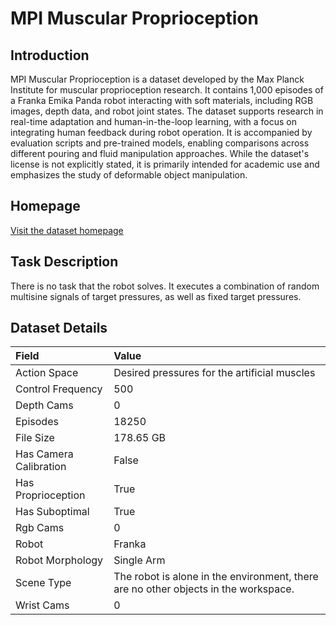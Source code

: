# MPI Muscular Proprioception


## Introduction

MPI Muscular Proprioception is a dataset developed by the Max Planck Institute for muscular proprioception research. It contains 1,000 episodes of a Franka Emika Panda robot interacting with soft materials, including RGB images, depth data, and robot joint states. The dataset supports research in real-time adaptation and human-in-the-loop learning, with a focus on integrating human feedback during robot operation. It is accompanied by evaluation scripts and pre-trained models, enabling comparisons across different pouring and fluid manipulation approaches. While the dataset's license is not explicitly stated, it is primarily intended for academic use and emphasizes the study of deformable object manipulation.


## Homepage

[Visit the dataset homepage](https://arxiv.org/abs/2307.02654)


## Task Description

There is no task that the robot solves. It executes a combination of random multisine signals of target pressures, as well as fixed target pressures.


## Dataset Details

| Field                            | Value                    |
|:---------------------------------|:-------------------------|
| Action Space                     | Desired pressures for the artificial muscles           |
| Control Frequency                     | 500           |
| Depth Cams                     | 0           |
| Episodes                     | 18250           |
| File Size                     |  178.65 GB           |
| Has Camera Calibration                     | False           |
| Has Proprioception                     | True           |
| Has Suboptimal                     | True           |
| Rgb Cams                     | 0           |
| Robot                     | Franka           |
| Robot Morphology                     | Single Arm           |
| Scene Type                     | The robot is alone in the environment, there are no other objects in the workspace.           |
| Wrist Cams                     | 0           |


